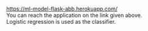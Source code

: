 https://ml-model-flask-abb.herokuapp.com/   
You can reach the application on the link given above.   
Logistic regression is used as the classifier.
